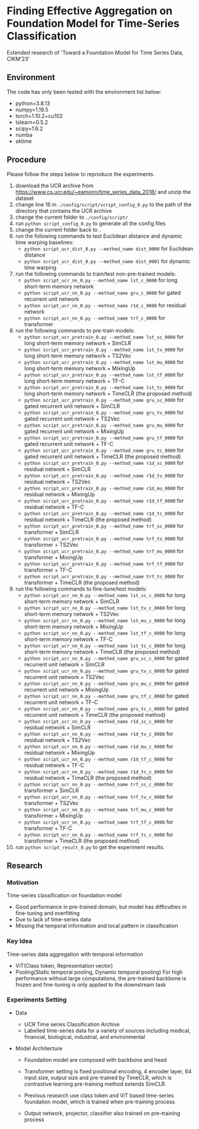 # Finding Effective Aggregation on Foundation Model for Time-Series Classification

Extended research of 'Toward a Foundation Model for Time Series Data, CIKM'23'

## Environment
The code has only been tested with the environment list below:
- python=3.8.13
- numpy=1.19.5
- torch=1.10.2+cu102
- tslearn=0.5.2
- scipy=1.6.2
- numba
- sktime

## Procedure
Please follow the steps below to reproduce the experiments.
1. download the UCR archive from https://www.cs.ucr.edu/~eamonn/time_series_data_2018/ and unzip the dataset
2. change line 16 in ```./config/script/script_config_0.py``` to the path of the directory that contains the UCR archive
3. change the current folder to ```./config/script/```
4. run ```python script_config_0.py``` to generate all the config files
3. change the current folder back to ```.```
4. run the following commands to test Euclidean distance and dynamic time warping baselines:
    * ```python script_ucr_dist_0.py --method_name dist_0000``` for Euclidean distance
    * ```python script_ucr_dist_0.py --method_name dist_0001``` for dynamic time warping
5. run the following commands to train/test non-pre-trained models:
    * ```python script_ucr_nn_0.py --method_name lst_c_0000``` for long short-term memory network
    * ```python script_ucr_nn_0.py --method_name gru_c_0000``` for gated recurrent unit network
    * ```python script_ucr_nn_0.py --method_name r1d_c_0000``` for residual network
    * ```python script_ucr_nn_0.py --method_name trf_c_0000``` for transformer
6. run the following commands to pre-train models:
    * ```python script_ucr_pretrain_0.py --method_name lst_sc_0000``` for long short-term memory network + SimCLR
    * ```python script_ucr_pretrain_0.py --method_name lst_tv_0000``` for long short-term memory network + TS2Vec
    * ```python script_ucr_pretrain_0.py --method_name lst_mu_0000``` for long short-term memory network + MixingUp
    * ```python script_ucr_pretrain_0.py --method_name lst_tf_0000``` for long short-term memory network + TF-C
    * ```python script_ucr_pretrain_0.py --method_name lst_tc_0000``` for long short-term memory network + TimeCLR (the proposed method)
    * ```python script_ucr_pretrain_0.py --method_name gru_sc_0000``` for gated recurrent unit network + SimCLR
    * ```python script_ucr_pretrain_0.py --method_name gru_tv_0000``` for gated recurrent unit network + TS2Vec
    * ```python script_ucr_pretrain_0.py --method_name gru_mu_0000``` for gated recurrent unit network + MixingUp
    * ```python script_ucr_pretrain_0.py --method_name gru_tf_0000``` for gated recurrent unit network + TF-C
    * ```python script_ucr_pretrain_0.py --method_name gru_tc_0000``` for gated recurrent unit network + TimeCLR (the proposed method)
    * ```python script_ucr_pretrain_0.py --method_name r1d_sc_0000``` for residual network + SimCLR
    * ```python script_ucr_pretrain_0.py --method_name r1d_tv_0000``` for residual network + TS2Vec
    * ```python script_ucr_pretrain_0.py --method_name r1d_mu_0000``` for residual network + MixingUp
    * ```python script_ucr_pretrain_0.py --method_name r1d_tf_0000``` for residual network + TF-C
    * ```python script_ucr_pretrain_0.py --method_name r1d_tc_0000``` for residual network + TimeCLR (the proposed method)
    * ```python script_ucr_pretrain_0.py --method_name trf_sc_0000``` for transformer + SimCLR
    * ```python script_ucr_pretrain_0.py --method_name trf_tv_0000``` for transformer + TS2Vec
    * ```python script_ucr_pretrain_0.py --method_name trf_mu_0000``` for transformer + MixingUp
    * ```python script_ucr_pretrain_0.py --method_name trf_tf_0000``` for transformer + TF-C
    * ```python script_ucr_pretrain_0.py --method_name trf_tc_0000``` for transformer + TimeCLR (the proposed method)
6. run the following commands to fine-tune/test models:
    * ```python script_ucr_nn_0.py --method_name lst_sc_c_0000``` for long short-term memory network + SimCLR
    * ```python script_ucr_nn_0.py --method_name lst_tv_c_0000``` for long short-term memory network + TS2Vec
    * ```python script_ucr_nn_0.py --method_name lst_mu_c_0000``` for long short-term memory network + MixingUp
    * ```python script_ucr_nn_0.py --method_name lst_tf_c_0000``` for long short-term memory network + TF-C
    * ```python script_ucr_nn_0.py --method_name lst_tc_c_0000``` for long short-term memory network + TimeCLR (the proposed method)
    * ```python script_ucr_nn_0.py --method_name gru_sc_c_0000``` for gated recurrent unit network + SimCLR
    * ```python script_ucr_nn_0.py --method_name gru_tv_c_0000``` for gated recurrent unit network + TS2Vec
    * ```python script_ucr_nn_0.py --method_name gru_mu_c_0000``` for gated recurrent unit network + MixingUp
    * ```python script_ucr_nn_0.py --method_name gru_tf_c_0000``` for gated recurrent unit network + TF-C
    * ```python script_ucr_nn_0.py --method_name gru_tc_c_0000``` for gated recurrent unit network + TimeCLR (the proposed method)
    * ```python script_ucr_nn_0.py --method_name r1d_sc_c_0000``` for residual network + SimCLR
    * ```python script_ucr_nn_0.py --method_name r1d_tv_c_0000``` for residual network + TS2Vec
    * ```python script_ucr_nn_0.py --method_name r1d_mu_c_0000``` for residual network + MixingUp
    * ```python script_ucr_nn_0.py --method_name r1d_tf_c_0000``` for residual network + TF-C
    * ```python script_ucr_nn_0.py --method_name r1d_tc_c_0000``` for residual network + TimeCLR (the proposed method)
    * ```python script_ucr_nn_0.py --method_name trf_sc_c_0000``` for transformer + SimCLR
    * ```python script_ucr_nn_0.py --method_name trf_tv_c_0000``` for transformer + TS2Vec
    * ```python script_ucr_nn_0.py --method_name trf_mu_c_0000``` for transformer + MixingUp
    * ```python script_ucr_nn_0.py --method_name trf_tf_c_0000``` for transformer + TF-C
    * ```python script_ucr_nn_0.py --method_name trf_tc_c_0000``` for transformer + TimeCLR (the proposed method)
5. run ```python script_result_0.py``` to get the experiment results.


## Research

### Motivation

Time-series classification on foundation model
- Good performance in pre-trained domain, but model has difficulties in fine-tuning and overfitting
- Due to lack of time-series data
- Missing the temporal information and local pattern in classification

### Key Idea

Time-series data aggregation with temporal information
- ViT(Class token, Representation vector)
- Pooling(Static temporal pooling, Dynamic temporal pooling)
For high performance without large computations, the pre-trained backbone is frozen and fine-tuning is only applied to the downstream task

### Experiments Setting

- Data
  - UCR Time series Classification Archive
  - Labelled time-series data for a variety of sources including medical, financial, biological, industrial, and environmental

- Model Architecture
  - Foundation model are composed with backbone and head

  


  - Transformer setting is fixed positional encoding, 4 encoder layer, 64 input size, output size and pre-trained by TimeCLR, which is contrastive learning pre-training method extends SimCLR.
  - Previous research use class token and ViT based time-series foundation model, which is trained when pre-training process
  - Output network, projector, classifier also trained on pre-training process
